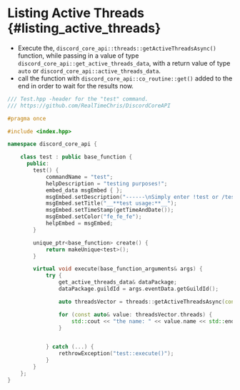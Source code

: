 Listing Active Threads {#listing_active_threads}
============
- Execute the, `discord_core_api::threads::getActiveThreadsAsync()` function, while passing in a value of type `discord_core_api::get_active_threads_data`, with a return value of type `auto` or `discord_core_api::active_threads_data`.
- call the function with `discord_core_api::co_routine::get()` added to the end in order to wait for the results now.

```cpp
/// Test.hpp -header for the "test" command.
/// https://github.com/RealTimeChris/DiscordCoreAPI

#pragma once

#include <index.hpp>

namespace discord_core_api {

	class test : public base_function {
	  public:
		test() {
			commandName = "test";
			helpDescription = "testing purposes!";
			embed_data msgEmbed { };
			msgEmbed.setDescription("------\nSimply enter !test or /test!\n------");
			msgEmbed.setTitle("__**test usage:**__");
			msgEmbed.setTimeStamp(getTimeAndDate());
			msgEmbed.setColor("fe_fe_fe");
			helpEmbed = msgEmbed;
		}

		unique_ptr<base_function> create() {
			return makeUnique<test>();
		}

		virtual void execute(base_function_arguments& args) {
			try {
				get_active_threads_data& dataPackage;
				dataPackage.guildId = args.eventData.getGuildId();

				auto threadsVector = threads::getActiveThreadsAsync(const dataPackage).get();

				for (const auto& value: threadsVector.threads) {
					std::cout << "the name: " << value.name << std::endl;
				}


			} catch (...) {
				rethrowException("test::execute()");
			}
		}
	};
}
```
